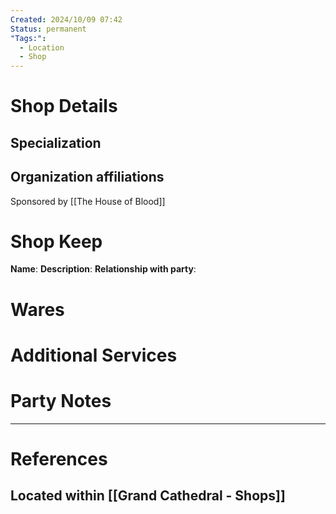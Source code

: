 ```yaml
---
Created: 2024/10/09 07:42
Status: permanent
"Tags:":
  - Location
  - Shop
---
```

# Shop Details
## Specialization
## Organization affiliations
Sponsored by [[The House of Blood]]
# Shop Keep
**Name**:
**Description**:
**Relationship with party**:
# Wares
# Additional Services
# Party Notes


---
# References
## Located within [[Grand Cathedral - Shops]]